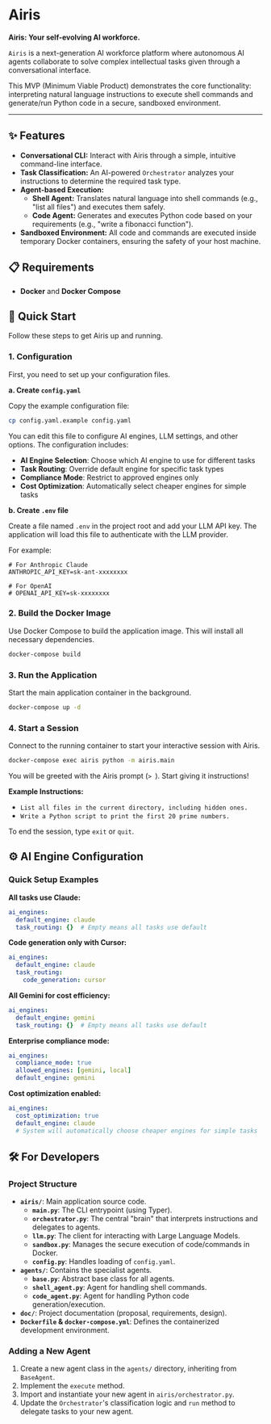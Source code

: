 # Airis

**Airis: Your self-evolving AI workforce.**

`Airis` is a next-generation AI workforce platform where autonomous AI agents collaborate to solve complex intellectual tasks given through a conversational interface.

This MVP (Minimum Viable Product) demonstrates the core functionality: interpreting natural language instructions to execute shell commands and generate/run Python code in a secure, sandboxed environment.

---

## ✨ Features

- **Conversational CLI:** Interact with Airis through a simple, intuitive command-line interface.
- **Task Classification:** An AI-powered `Orchestrator` analyzes your instructions to determine the required task type.
- **Agent-based Execution:**
    - **Shell Agent:** Translates natural language into shell commands (e.g., "list all files") and executes them safely.
    - **Code Agent:** Generates and executes Python code based on your requirements (e.g., "write a fibonacci function").
- **Sandboxed Environment:** All code and commands are executed inside temporary Docker containers, ensuring the safety of your host machine.

## 📋 Requirements

- **Docker** and **Docker Compose**

## 🚀 Quick Start

Follow these steps to get Airis up and running.

### 1. Configuration

First, you need to set up your configuration files.

**a. Create `config.yaml`**

Copy the example configuration file:

```bash
cp config.yaml.example config.yaml
```

You can edit this file to configure AI engines, LLM settings, and other options. The configuration includes:

- **AI Engine Selection**: Choose which AI engine to use for different tasks
- **Task Routing**: Override default engine for specific task types
- **Compliance Mode**: Restrict to approved engines only
- **Cost Optimization**: Automatically select cheaper engines for simple tasks

**b. Create `.env` file**

Create a file named `.env` in the project root and add your LLM API key. The application will load this file to authenticate with the LLM provider.

For example:

```
# For Anthropic Claude
ANTHROPIC_API_KEY=sk-ant-xxxxxxxx

# For OpenAI
# OPENAI_API_KEY=sk-xxxxxxxx
```

### 2. Build the Docker Image

Use Docker Compose to build the application image. This will install all necessary dependencies.

```bash
docker-compose build
```

### 3. Run the Application

Start the main application container in the background.

```bash
docker-compose up -d
```

### 4. Start a Session

Connect to the running container to start your interactive session with Airis.

```bash
docker-compose exec airis python -m airis.main
```

You will be greeted with the Airis prompt (`> `). Start giving it instructions!

**Example Instructions:**
- `List all files in the current directory, including hidden ones.`
- `Write a Python script to print the first 20 prime numbers.`

To end the session, type `exit` or `quit`.

## ⚙️ AI Engine Configuration

### Quick Setup Examples

**All tasks use Claude:**
```yaml
ai_engines:
  default_engine: claude
  task_routing: {}  # Empty means all tasks use default
```

**Code generation only with Cursor:**
```yaml
ai_engines:
  default_engine: claude
  task_routing:
    code_generation: cursor
```

**All Gemini for cost efficiency:**
```yaml
ai_engines:
  default_engine: gemini
  task_routing: {}  # Empty means all tasks use default
```

**Enterprise compliance mode:**
```yaml
ai_engines:
  compliance_mode: true
  allowed_engines: [gemini, local]
  default_engine: gemini
```

**Cost optimization enabled:**
```yaml
ai_engines:
  cost_optimization: true
  default_engine: claude
  # System will automatically choose cheaper engines for simple tasks
```

## 🛠️ For Developers

### Project Structure

- **`airis/`**: Main application source code.
    - **`main.py`**: The CLI entrypoint (using Typer).
    - **`orchestrator.py`**: The central "brain" that interprets instructions and delegates to agents.
    - **`llm.py`**: The client for interacting with Large Language Models.
    - **`sandbox.py`**: Manages the secure execution of code/commands in Docker.
    - **`config.py`**: Handles loading of `config.yaml`.
- **`agents/`**: Contains the specialist agents.
    - **`base.py`**: Abstract base class for all agents.
    - **`shell_agent.py`**: Agent for handling shell commands.
    - **`code_agent.py`**: Agent for handling Python code generation/execution.
- **`doc/`**: Project documentation (proposal, requirements, design).
- **`Dockerfile` & `docker-compose.yml`**: Defines the containerized development environment.

### Adding a New Agent

1.  Create a new agent class in the `agents/` directory, inheriting from `BaseAgent`.
2.  Implement the `execute` method.
3.  Import and instantiate your new agent in `airis/orchestrator.py`.
4.  Update the `Orchestrator`'s classification logic and `run` method to delegate tasks to your new agent.
